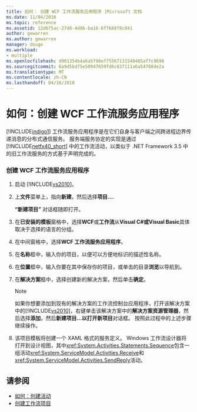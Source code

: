 ```yaml
---
title: 如何： 创建 WCF 工作流服务应用程序 |Microsoft 文档
ms.date: 11/04/2016
ms.topic: reference
ms.assetid: 12d675ac-27d8-4d86-ba16-6f7688f8c841
author: gewarren
ms.author: gewarren
manager: douge
ms.workload:
- multiple
ms.openlocfilehash: d901354b4a6a5f90ef75567131540405af7c9690
ms.sourcegitcommit: 6a9d5bd75e50947659fd6c837111a6a547884e2a
ms.translationtype: MT
ms.contentlocale: zh-CN
ms.lasthandoff: 04/16/2018
---
```

# <a name="how-to-create-a-wcf-workflow-service-application"></a>如何：创建 WCF 工作流服务应用程序

[!INCLUDE[indigo1](../workflow-designer/includes/indigo1_md.md)] 工作流服务应用程序是在它们自身与客户端之间跨进程边界传递消息的分布式通信服务。 服务端服务协定的实现是通过 [!INCLUDE[netfx40_short](../workflow-designer/includes/netfx40_short_md.md)] 中的工作流活动，以类似于 .NET Framework 3.5 中的旧工作流服务的方式基于声明完成的。

### <a name="to-create-a-wcf-workflow-service-application"></a>创建 WCF 工作流服务应用程序

1.  启动 [!INCLUDE[vs2010](../misc/includes/vs2010_md.md)]。

2.  上**文件**菜单上，指向**新建**，然后选择**项目...**.

     **“新建项目”** 对话框随即打开。

3.  在**已安装的模板**窗格中，选择**WCF**或**工作流**从**Visual C#**或**Visual Basic**具体取决于选择的语言的分组。

4.  在中间窗格中，选择**WCF 工作流服务应用程序**。

5.  在**名称**框中，输入你的项目，以便可以方便地标识的描述性名称。

6.  在**位置**框中，输入你要在其中保存你的项目，或单击的目录**浏览**以导航到。

7.  在**解决方案**框中，选择创建新的解决方案，然后单击**确定**。

    > [!NOTE]
    > 如果你想要添加到现有的解决方案的工作流控制台应用程序，打开该解决方案中的[!INCLUDE[vs2010](../misc/includes/vs2010_md.md)]，右键单击该解决方案中的**解决方案资源管理器**，然后选择**添加**，然后**新建项目...**以打开**新项目**对话框。 按照此过程中的上述步骤继续操作。

8.  该项目模板将创建一个 XAML 格式的服务定义。 Windows 工作流设计器将打开到设计视图，其中<xref:System.Activities.Statements.Sequence>包含一组活动<xref:System.ServiceModel.Activities.Receive>和<xref:System.ServiceModel.Activities.SendReply>活动。

## <a name="see-also"></a>请参阅

- [如何：创建活动](/dotnet/framework/windows-workflow-foundation/how-to-create-an-activity)
- [创建工作流项目](../workflow-designer/creating-a-workflow-project.md)